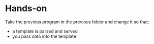 # Hands-on

Take the previous program in the previous folder and change it so that:

* a template is parsed and served
* you pass data into the template
